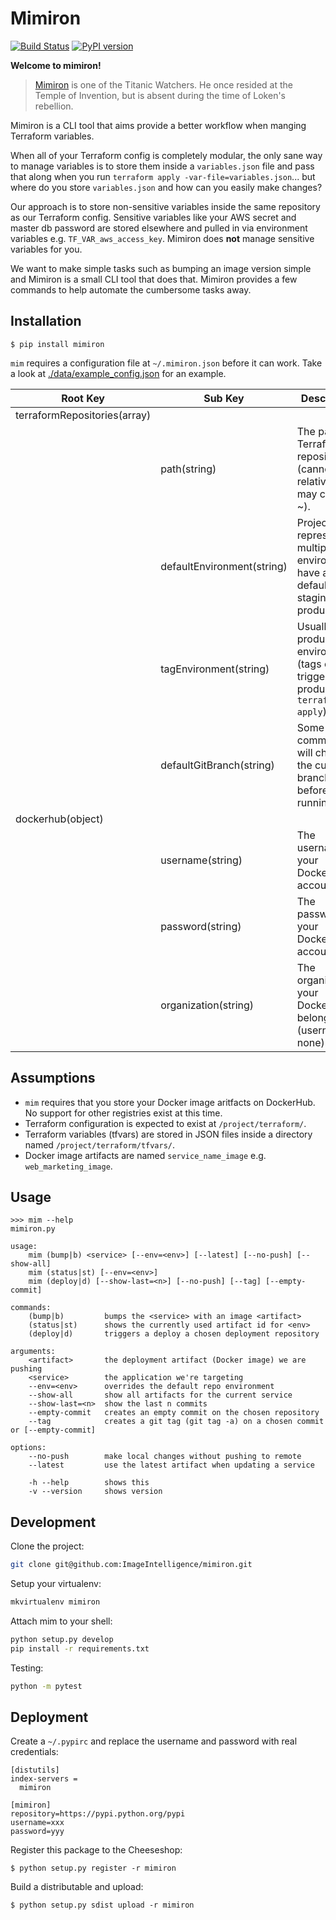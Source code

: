 # Mimiron

[![Build Status](https://travis-ci.org/ImageIntelligence/mimiron.svg?branch=master)](https://travis-ci.org/ImageIntelligence/mimiron)
[![PyPI version](https://badge.fury.io/py/mimiron.svg)](https://badge.fury.io/py/mimiron)

**Welcome to mimiron!**

> [Mimiron](http://www.wowhead.com/npc=33350/mimiron) is one of the Titanic Watchers. He once resided at the Temple of Invention, but is absent during the time of Loken's rebellion.

Mimiron is a CLI tool that aims provide a better workflow when manging Terraform variables.

When all of your Terraform config is completely modular, the only sane way to manage variables is to store them inside a `variables.json` file and pass that along when you run `terraform apply -var-file=variables.json`... but where do you store `variables.json` and how can you easily make changes?

Our approach is to store non-sensitive variables inside the same repository as our Terraform config. Sensitive variables like your AWS secret and master db password are stored elsewhere and pulled in via environment variables e.g. `TF_VAR_aws_access_key`. Mimiron does **not** manage sensitive variables for you.

We want to make simple tasks such as bumping an image version simple and Mimiron is a small CLI tool that does that. Mimiron provides a few commands to help automate the cumbersome tasks away.

## Installation

```
$ pip install mimiron
```

`mim` requires a configuration file at `~/.mimiron.json` before it can work. Take a look at [./data/example_config.json](./data/example_config.json) for an example.

| Root Key | Sub Key | Description
|-|-|-|
| terraformRepositories(array<object>) | | |
| | path(string) | The path to a Terraform repository (cannot be relative but may contain ~). |
| | defaultEnvironment(string) | Projects representing multiple environments have a default (e.g. staging, production). |
| | tagEnvironment(string) | Usually the production environment (tags can trigger production `terraform apply`). |
| | defaultGitBranch(string) | Some `mim` commands will check if the current branch is this before running. |
| dockerhub(object) | | |
| | username(string) | The username to your DockerHub account. |
| | password(string) | The password to your DockerHub account. |
| | organization(string) | The organization your DockerHub belongs to (username if none). |

## Assumptions

* `mim` requires that you store your Docker image aritfacts on DockerHub. No support for other registries exist at this time.
* Terraform configuration is expected to exist at `/project/terraform/`.
* Terraform variables (tfvars) are stored in JSON files inside a directory named `/project/terraform/tfvars/`.
* Docker image artifacts are named `service_name_image` e.g. `web_marketing_image`.

## Usage

```
>>> mim --help
mimiron.py

usage:
    mim (bump|b) <service> [--env=<env>] [--latest] [--no-push] [--show-all]
    mim (status|st) [--env=<env>]
    mim (deploy|d) [--show-last=<n>] [--no-push] [--tag] [--empty-commit]

commands:
    (bump|b)         bumps the <service> with an image <artifact>
    (status|st)      shows the currently used artifact id for <env>
    (deploy|d)       triggers a deploy a chosen deployment repository

arguments:
    <artifact>       the deployment artifact (Docker image) we are pushing
    <service>        the application we're targeting
    --env=<env>      overrides the default repo environment
    --show-all       show all artifacts for the current service
    --show-last=<n>  show the last n commits
    --empty-commit   creates an empty commit on the chosen repository
    --tag            creates a git tag (git tag -a) on a chosen commit or [--empty-commit]

options:
    --no-push        make local changes without pushing to remote
    --latest         use the latest artifact when updating a service

    -h --help        shows this
    -v --version     shows version
```

## Development

Clone the project:

```bash
git clone git@github.com:ImageIntelligence/mimiron.git
```

Setup your virtualenv:

```bash
mkvirtualenv mimiron
```

Attach mim to your shell:

```bash
python setup.py develop
pip install -r requirements.txt
```

Testing:

```bash
python -m pytest
```

## Deployment

Create a `~/.pypirc` and replace the username and password with real credentials:

```
[distutils]
index-servers =
  mimiron

[mimiron]
repository=https://pypi.python.org/pypi
username=xxx
password=yyy
```

Register this package to the Cheeseshop:

```
$ python setup.py register -r mimiron
```

Build a distributable and upload:

```
$ python setup.py sdist upload -r mimiron
```
